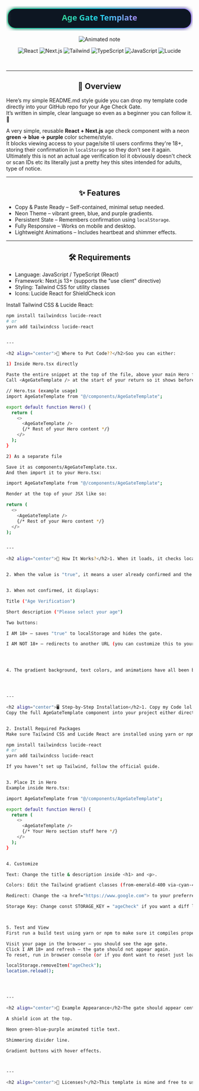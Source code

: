 <div align="center">

<!-- Badge-Style Title (pill button with neon gradient + subtle animated shine) -->
<svg width="560" height="74" viewBox="0 0 560 74" xmlns="http://www.w3.org/2000/svg" role="img" aria-label="Age Gate Template">
  <defs>
    <linearGradient id="badgeGrad" x1="0" x2="1" y1="0" y2="0">
      <stop offset="0%" stop-color="#34D399"/>
      <stop offset="50%" stop-color="#22D3EE"/>
      <stop offset="100%" stop-color="#A78BFA"/>
    </linearGradient>
    <filter id="badgeGlow" x="-50%" y="-50%" width="200%" height="200%">
      <feGaussianBlur stdDeviation="6" result="b"/>
      <feMerge><feMergeNode in="b"/><feMergeNode in="SourceGraphic"/></feMerge>
    </filter>
    <linearGradient id="shine" x1="0" x2="1" y1="0" y2="0">
      <stop offset="0%" stop-color="#ffffff" stop-opacity="0"/>
      <stop offset="50%" stop-color="#ffffff" stop-opacity="0.85"/>
      <stop offset="100%" stop-color="#ffffff" stop-opacity="0"/>
    </linearGradient>
  </defs>

  <!-- pill -->
  <rect x="4" y="7" rx="24" ry="24" width="552" height="60" fill="#0b1324" stroke="url(#badgeGrad)" stroke-width="2.5" filter="url(#badgeGlow)"/>
  <!-- animated shine -->
  <rect x="-180" y="7" rx="24" ry="24" width="180" height="60" fill="url(#shine)" opacity="0.6">
    <animate attributeName="x" from="-180" to="560" dur="3.8s" repeatCount="indefinite"/>
  </rect>
  <!-- text -->
  <text x="50%" y="50%" fill="url(#badgeGrad)" font-family="Orbitron, ui-sans-serif, system-ui" font-size="24" font-weight="800" dominant-baseline="middle" text-anchor="middle">
    Age Gate Template
  </text>
</svg>

<!-- Animated typing banner (under title, above icons) -->
<p align="center">
  <img
    src="https://readme-typing-svg.demolab.com?font=Fira+Code&weight=600&size=24&duration=2500&pause=900&center=true&vCenter=true&width=720&color=00E5FF&repeat=true&lines=%E2%80%A2%20Age%20Verification%20Gate%20%E2%80%A2;%E2%80%A2%20Ready%20to%20Use%20%E2%80%A2;%E2%80%A2%20React%20%2B%20Next.js%20%E2%80%A2;%E2%80%A2%20Tailwind%20CSS%20%2B%20Lucide%20Icons%20%E2%80%A2;%E2%80%A2%20Neon%20Theme%20%26%20LocalStorage%20%E2%80%A2"
    alt="Animated note"
  />
</p>

<!-- Tech badges -->
<p>
  <img alt="React" src="https://img.shields.io/badge/React-20232a?logo=react&logoColor=61dafb&labelColor=20232a">
  <img alt="Next.js" src="https://img.shields.io/badge/Next.js-000000?logo=nextdotjs&logoColor=white">
  <img alt="Tailwind" src="https://img.shields.io/badge/Tailwind_CSS-0b1120?logo=tailwindcss&logoColor=38bdf8">
  <img alt="TypeScript" src="https://img.shields.io/badge/TypeScript-1f2937?logo=typescript&logoColor=3178c6">
  <img alt="JavaScript" src="https://img.shields.io/badge/JavaScript-1f2937?logo=javascript&logoColor=f7df1e">
  <img alt="Lucide" src="https://img.shields.io/badge/Lucide-0b1324?logo=lucide&logoColor=9b89ff">
</p>
</div>

<!-- spacer to ensure the next heading doesn't sit inline with the badges -->
<br/>

---

<h2 align="center">📝 Overview</h2>

Here’s my simple README.md style guide you can drop my template code directly into your GitHub repo for your Age Check Gate.  
It’s written in simple, clear language so even as a beginner you can follow it. 🤗

A very simple, reusable **React + Next.js** age check component with a neon **green → blue → purple** color scheme/style.  
It blocks viewing access to your page/site til users confirms they're 18+, storing their confirmation in `localStorage` so they don’t see it again. Ultimately this is not an actual age verification lol it obviously doesn't check or scan IDs etc its literally just a pretty hey this sites intended for adults, type of notice.

---

<h2 align="center">✨ Features</h2>

- Copy & Paste Ready – Self-contained, minimal setup needed.  
- Neon Theme – vibrant green, blue, and purple gradients.  
- Persistent State – Remembers confirmation using `localStorage`.  
- Fully Responsive – Works on mobile and desktop.  
- Lightweight Animations – Includes heartbeat and shimmer effects.

---

<h2 align="center">🛠 Requirements</h2>

- Language: JavaScript / TypeScript (React)  
- Framework: Next.js 13+ (supports the "use client" directive)  
- Styling: Tailwind CSS for utility classes  
- Icons: Lucide React for ShieldCheck icon  

Install Tailwind CSS & Lucide React:
```bash
npm install tailwindcss lucide-react
# or
yarn add tailwindcss lucide-react


---

<h2 align="center">📂 Where to Put Code??</h2>Soo you can either:

1) Inside Hero.tsx directly

Paste the entire snippet at the top of the file, above your main Hero function.
Call <AgeGateTemplate /> at the start of your return so it shows before any other content.

// Hero.tsx (example usage)
import AgeGateTemplate from "@/components/AgeGateTemplate";

export default function Hero() {
  return (
    <>
      <AgeGateTemplate />
      {/* Rest of your Hero content */}
    </>
  );
}

2) As a separate file

Save it as components/AgeGateTemplate.tsx.
And then import it to your Hero.tsx:

import AgeGateTemplate from "@/components/AgeGateTemplate";

Render at the top of your JSX like so:

return (
  <>
    <AgeGateTemplate />
    {/* Rest of your Hero content */}
  </>
);


---

<h2 align="center">📜 How It Works?</h2>1. When it loads, it checks localStorage for a 'key' ("ageCheck" by default).


2. When the value is "true", it means a user already confirmed and the gate won’t be shown.


3. When not confirmed, it displays:

Title ("Age Verification")

Short description ("Please select your age")

Two buttons:

I AM 18+ – saves "true" to localStorage and hides the gate.

I AM NOT 18+ – redirects to another URL (you can customize this to your preference ofc).




4. The gradient background, text colors, and animations have all been built using Tailwind classes and very simple CSS animations.




---

<h2 align="center">🖥️ Step-by-Step Installation</h2>1. Copy my Code lol
Copy the full AgeGateTemplate component into your project either directly into Hero.tsx or as its own separate component.


2. Install Required Packages
Make sure Tailwind CSS and Lucide React are installed using yarn or npm.

npm install tailwindcss lucide-react
# or
yarn add tailwindcss lucide-react

If you haven’t set up Tailwind, follow the official guide.


3. Place It in Hero
Example inside Hero.tsx:

import AgeGateTemplate from "@/components/AgeGateTemplate";

export default function Hero() {
  return (
    <>
      <AgeGateTemplate />
      {/* Your Hero section stuff here */}
    </>
  );
}


4. Customize

Text: Change the title & description inside <h1> and <p>.

Colors: Edit the Tailwind gradient classes (from-emerald-400 via-cyan-400 to-purple-500).

Redirect: Change the <a href="https://www.google.com"> to your preferred under-18 page.

Storage Key: Change const STORAGE_KEY = "ageCheck" if you want a diff localStorage key.



5. Test and View
First run a build test using yarn or npm to make sure it compiles properly without error, saves inconvenience and steps to deploy successfully without build errors. Always test in your local environments, run something like yarn build etc before deployment.

Visit your page in the browser — you should see the age gate.
Click I AM 18+ and refresh — the gate should not appear again.
To reset, run in browser console (or if you dont want to reset just load site in mew incognito tab to test the other buttons redirect):

localStorage.removeItem("ageCheck"); 
location.reload();




---

<h2 align="center">🎨 Example Appearance</h2>The gate should appear centered on the screen with:

A shield icon at the top.

Neon green-blue-purple animated title text.

Shimmering divider line.

Gradient buttons with hover effects.



---

<h2 align="center">📄 Licenses?</h2>This template is mine and free to use, modify, etc. No credit or anything necessary (but always appreciated!)
